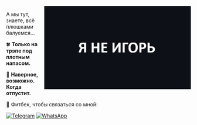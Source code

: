 <img src="qtvLxLg4JpA.jpg" alt="ilustração de um computador" min-width="400px" max-width="400px" width="400px" align="right">

<p align="left"> 
  А мы тут, знаете, всё плюшками балуемся…
</p>

<p align="left">
  🍀 <strong>Только на трэпе под плотным напасом.</strong>
</p>

<p align="left">
  💼 <strong>Наверное, возможно. Когда отпустит.</strong>
</p>

<p align="left">
  💌 Фитбек, чтобы связаться со мной:
</p>

<p align="left">
  <a href="#" title="Telegram">
  <img src="https://img.shields.io/badge/Telegram-2CA5E0?style=for-the-badge&logo=telegram&logoColor=white" alt="Telegram"/></a>
  <a href="#" title="WhatsApp">
  <img src="https://img.shields.io/badge/WhatsApp-25D366?style=for-the-badge&logo=whatsapp&logoColor=white" alt="WhatsApp"/></a>
</p>
